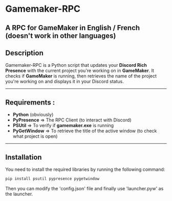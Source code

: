 # Gamemaker-RPC
A RPC for GameMaker in English / French (doesn't work in other languages)
----------------------

## Description

Gamemaker-RPC is a Python script that updates your **Discord Rich Presence** with the current project you're working on in **GameMaker**. It checks if **GameMaker** is running, then retrieves the name of the project you're working on and displays it in your Discord status.

---

## Requirements :

- **Python** (obviously)
- **PyPresence** => The RPC Client (to interact with Discord)
- **PSUtil** => To verify if **gamemaker.exe** is running
- **PyGetWindow** => To retrieve the title of the active window (to check what project is open)

---

## Installation
You need to install the required libraries by running the following command:

```bash
pip install psutil pypresence pygetwindow
```

Then you can modify the 'config.json' file and finally use 'launcher.pyw' as the launcher.

